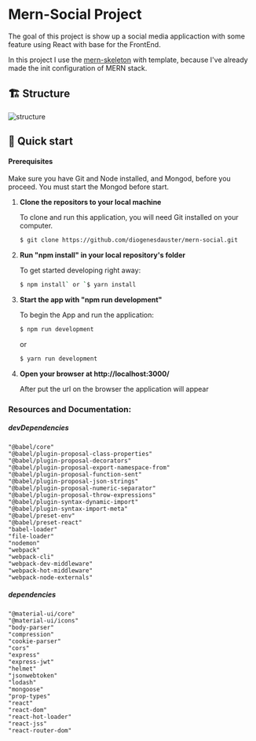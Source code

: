 # Mern-Social Project

The goal of this project is show up a social media applicaction with some feature using React with base for the FrontEnd.

In this project I use the [mern-skeleton](https://github.com/diogenesdauster/mern-skeleton) with template, because I've already made the init configuration of MERN stack.

## 🏗 Structure

![structure](https://github.com/diogenesdauster/mern-social/blob/master/screenshot/structure.jpeg)

## 🚀 Quick start

#### Prerequisites

Make sure you have Git and Node installed, and Mongod, before you proceed. You must start the Mongod before start.

1.  **Clone the repositors to your local machine**

    To clone and run this application, you will need Git installed on your computer.

    ```sh
    $ git clone https://github.com/diogenesdauster/mern-social.git
    ```

2.  **Run "npm install" in your local repository's folder**

    To get started developing right away:

    ```sh
    $ npm install` or `$ yarn install
    ```

3.  **Start the app with "npm run development"**

    To begin the App and run the application:

    ```sh
    $ npm run development
    ```

    or

    ```sh
    $ yarn run development
    ```

4.  **Open your browser at http://localhost:3000/**

    After put the url on the browser the application will appear

### Resources and Documentation:

##### devDependencies

    "@babel/core"
    "@babel/plugin-proposal-class-properties"
    "@babel/plugin-proposal-decorators"
    "@babel/plugin-proposal-export-namespace-from"
    "@babel/plugin-proposal-function-sent"
    "@babel/plugin-proposal-json-strings"
    "@babel/plugin-proposal-numeric-separator"
    "@babel/plugin-proposal-throw-expressions"
    "@babel/plugin-syntax-dynamic-import"
    "@babel/plugin-syntax-import-meta"
    "@babel/preset-env"
    "@babel/preset-react"
    "babel-loader"
    "file-loader"
    "nodemon"
    "webpack"
    "webpack-cli"
    "webpack-dev-middleware"
    "webpack-hot-middleware"
    "webpack-node-externals"

##### dependencies

    "@material-ui/core"
    "@material-ui/icons"
    "body-parser"
    "compression"
    "cookie-parser"
    "cors"
    "express"
    "express-jwt"
    "helmet"
    "jsonwebtoken"
    "lodash"
    "mongoose"
    "prop-types"
    "react"
    "react-dom"
    "react-hot-loader"
    "react-jss"
    "react-router-dom"
